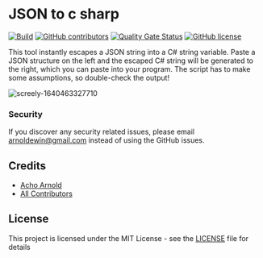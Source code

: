 JSON to c sharp
=================

[![Build](https://github.com/AchoArnold/json-to-c-sharp/actions/workflows/main.yml/badge.svg)](https://github.com/AchoArnold/json-to-c-sharp/actions/workflows/main.yml)
[![GitHub contributors](https://img.shields.io/github/contributors/AchoArnold/json-to-c-sharp)](https://github.com/AchoArnold/json-to-c-sharp/graphs/contributors)
[![Quality Gate Status](https://sonarcloud.io/api/project_badges/measure?project=AchoArnold_json-to-c-sharp&metric=alert_status)](https://sonarcloud.io/dashboard?id=AchoArnold_json-to-c-sharp)
[![GitHub license](https://img.shields.io/github/license/AchoArnold/json-to-c-sharp?color=brightgreen)](https://github.com/AchoArnold/json-to-c-sharp/blob/master/LICENSE)

This tool instantly escapes a JSON string into a C# string variable. Paste a JSON structure on the left and the escaped C# string will be generated to the right, which you can paste into your program. The script has to make some assumptions, so double-check the output!

![screely-1640463327710](https://user-images.githubusercontent.com/4196457/147392954-897b1ba9-679d-4ed3-8e93-d8bc0491a989.png)


### Security

If you discover any security related issues, please email arnoldewin@gmail.com instead of using the GitHub issues.

## Credits

- [Acho Arnold](https://github.com/achoarnold)
- [All Contributors](../../contributors)


## License

This project is licensed under the MIT License - see the [LICENSE](LICENSE) file for details
